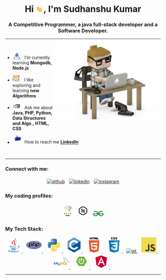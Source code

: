 <h1 align="center">Hi <img alt="GIF" src="waving-hand.gif" width="5%" />, I'm Sudhanshu Kumar</h1>
<h3 align="center">A Competitive Programmer, a java full-stack developer and a Software Developer. </h3>
<hr>

<img align="right" alt="programmer" width="350" src="programmer.gif">

&nbsp;

- <img alt="GIF" src="Developer.gif" width="27" /> &nbsp; I’m currently learning **Mongodb, Node.js**

- <img alt="GIF" src="hyperkitty.gif" width="22" /> &nbsp;&nbsp; I like exploring and learning **new Algorithms**

- <img alt="GIF" src="message.gif" width="27" /> &nbsp; Ask me about **Java, PHP, Python, Data Structures and Algo., HTML, CSS**

- <img alt="GIF" src="letterbox.gif" width="27" /> &nbsp; How to reach me **<a href="https://www.linkedin.com/in/sudhanshu-kumar-b5998b214/"> LinkedIn</a>**

&nbsp;

<hr>

<h3 align="left">Connect with me:</h3>
<p align="center">
<a href="https://github.com/Sudhanshu2829"><img alt="github" width="10%" style="padding:5px" src="https://img.icons8.com/clouds/100/000000/github.png"/></a>
<a href="https://www.linkedin.com/in/sudhanshu-kumar-b5998b214/"><img alt="linkedin" width="10%" style="padding:5px" src="https://img.icons8.com/clouds/100/000000/linkedin.png"/></a>
<a href="https://instagram.com/sudhanshukumar_2829?igshid=ZDc4ODBmNjlmNQ=="><img alt="instagram" width="10%" style="padding:5px" src="https://img.icons8.com/clouds/100/000000/instagram.png"/></a>

</p>

<h3 align="left">My coding profiles:</h3>
<p align="center">
<a href="https://www.codechef.com/users/sudhanshu2829"><img alt="codechef" width="7%" style="padding:5px" src="codechef.png"></a>
<a href="https://www.hackerrank.com/2020543227_sudh1?hr_r=1"><img alt="hackerrank" width="7%" style="padding:5px" src="hackerrank.png"/></a>
<a href="https://auth.geeksforgeeks.org/user/sudhanshukumar15678/?utm_source=geeksforgeeks&utm_medium=my_profile&utm_campaign=auth_user"><img alt="gfg" width="7%" style="padding:5px" src="gfg.png"/></a>
</p>

<h3 align="left">My Tech Stack: </h3>
<p align="center"> 
  	<a href="https://www.java.com" target="_blank"> <img src="https://raw.githubusercontent.com/devicons/devicon/master/icons/java/java-original.svg" alt="java" width="50" height="50"/> </a>&ensp;
	<a href="https://www.php.net" target="_blank"> <img src="https://raw.githubusercontent.com/devicons/devicon/master/icons/php/php-original.svg" alt="php" width="50" height="50"/> </a>&ensp;
	<a href="https://www.python.org" target="_blank"> <img src="https://raw.githubusercontent.com/devicons/devicon/master/icons/python/python-original.svg" alt="python" width="50" height="50"/> </a> &ensp;
	<a href="https://www.cprogramming.com/" target="_blank"> <img src="https://raw.githubusercontent.com/devicons/devicon/master/icons/c/c-original.svg" alt="c" width="50" height="50" /> </a> &ensp;
	<a href="https://www.w3.org/html/" target="_blank"> <img src="https://raw.githubusercontent.com/devicons/devicon/master/icons/html5/html5-original-wordmark.svg" alt="html5" width="50" height="50"/> </a>&ensp;
	<a href="https://www.w3schools.com/css/" target="_blank"> <img src="https://raw.githubusercontent.com/devicons/devicon/master/icons/css3/css3-original-wordmark.svg" alt="css3" width="50" height="50"/> </a> &ensp;
	<a href="https://git-scm.com/" target="_blank"> <img src="https://www.vectorlogo.zone/logos/git-scm/git-scm-icon.svg" alt="git" width="50" height="50"/> </a> &ensp;
	<a href="https://developer.mozilla.org/en-US/docs/Web/JavaScript" target="_blank"> <img src="https://raw.githubusercontent.com/devicons/devicon/master/icons/javascript/javascript-original.svg" alt="javascript" width="50" height="50"/> </a> &ensp;
	<a href="https://www.mysql.com/" target="_blank"> <img src="https://raw.githubusercontent.com/devicons/devicon/master/icons/mysql/mysql-original-wordmark.svg" alt="mysql" width="50" height="50"/> </a> &ensp;
  <a href="https://spring.io/projects/spring-boot/" target="_blank"> <img src="springboot.png" alt="springboot" width="50" height="50"/> </a> &ensp;
    <a href="https://angular.io/" target="_blank"> <img src="angular.png" alt="angular" width="50" height="50"/> </a> &ensp;


</p>

<hr>

